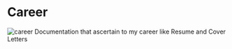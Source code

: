 # Career
![career](https://socialify.git.ci/payamyek/career/image?font=Source%20Code%20Pro&language=1&name=1&owner=1&pattern=Signal&stargazers=1&theme=Dark)
Documentation that ascertain to my career like Resume and Cover Letters

